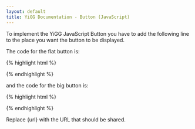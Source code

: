 ```yaml
---
layout: default
title: YiGG Documentation - Button (JavaScript)
---
```


To implement the YiGG JavaScript Button you have to add the following line to the place you want the button to be displayed.

The code for the flat button is:

{% highlight html %}
<script type='text/javascript'> var yigg_url = '{url}'; </script>
<script type='text/javascript' src='http://yigg.de/js/embed_flat_button.js'></script>
{% endhighlight %}

and the code for the big button is:

{% highlight html %}
<script type='text/javascript'> var yigg_url = '{url}'; </script>
<script type='text/javascript' src='http://yigg.de/js/embed_button.js'></script>
{% endhighlight %}

Replace {url} with the URL that should be shared.